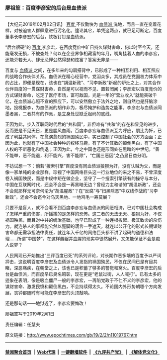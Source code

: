 ### 廖祖笙：百度李彦宏的后台是血债派
------------------------

<p>
 【大纪元2019年02月02日讯】
 <a href="http://www.epochtimes.com/gb/tag/%E7%99%BE%E5%BA%A6.html">
  百度
 </a>
 不仅勤快为
 <a href="http://www.epochtimes.com/gb/tag/%E8%A1%80%E5%80%BA%E6%B4%BE.html">
  血债派
 </a>
 洗地，而且一直在变着花样，对被迫害人群肆意进行污名化。遑论其它，单凭这两点，就已足可断定，百度董事长李彦宏的后台，铁板钉钉是血债派。
</p>
<p>
 “后台很硬”的
 <a href="http://www.epochtimes.com/gb/tag/%E7%99%BE%E5%BA%A6.html">
  百度
 </a>
 李彦宏，在百度竞价中旷日持久谋财害命，何以时至今天，还能毫发无损，不被查处？何以在企业界争相藏富的年月，嘴角挂着人血的李彦宏，还能旁若无人、肆无忌惮公然得瑟和炫富？答案无非是——
</p>
<p>
 百度与
 <a href="http://www.epochtimes.com/gb/tag/%E8%A1%80%E5%80%BA%E6%B4%BE.html">
  血债派
 </a>
 之间，在多年来的勾肩搭背中，已形成了一种相互利用、相互照应的战略合作伙伴关系。血债派在精心经营中，党羽众多，其成员在党国权力体系中的占比，即便是现在，该也在“胡温新政”、“习李新政”新起的炉灶之上，对其合作伙伴百度的一贯谋财害命，自然是可以视而不见、置若罔闻；李彦宏以百度竞价的方式谋财害命，吃定了医疗市场，富可敌国，光是一年的“营业收入”就能突破千亿，在血债派心照不宣的照应下，可以安然傲立于法外之地，则自然也是肝脑涂地，投桃报李，为血债派的胡作非为，极尽掩护和造势之能事。李彦宏与血债派同墨者黑，二者共有的作派，是立身处世缺乏起码的底线。
</p>
<p>
 正因为此，步入互联网时代后的“共和国”，非但难有“共和”的存在和显见的进步，反而更是不见天日，更是腥风血雨。百度李彦宏与血债派互为呼应，朋比为奸，已成了利益共同体，在愈演愈烈的祸国殃民中，实已控制了中国社会的方方面面；正因为此，也就有了中国社会种种的权移马鹿，有了不计其数的颠倒黑白，有了中国人权的不断恶化和倒退；正因为此，今之中国也还是形同处在黑暗的中世纪，“善不能举，恶不能退，利不能兴，害不能除”，“亡国三恶因”之凸显日益分明。
</p>
<p>
 不妨试想一下：倘若“搜索引擎”百度没有同血债派狼狈为奸，没有认贼为父，而是像一家单纯的企业那样，珍视了中国网络巨头这一行业地位的来之不易，不曾深度卷入祸国殃民，而是中规中矩在做企业，坚守了一个搜索引擎该有的操守与本分，中国在互联网时代，还会不会是一再黑暗无边？曾经力主和谐的“胡温新政”，还会不会就那样无可奈何沦为“胡温腥政”？在“反腐”与“扫黑除恶”中双线作战的“习李新政”，还会不会迄今对乌天黑地、一地鸡毛一筹莫展？
</p>
<p>
 只要不是盲人，就不会看不到百度李彦宏与血债派的同恶相济，已对中国社会构成了怎样严重的伤害，所播撒的是怎样的恐怖。这二者的无法无天、狼狈为奸，不仅祸国殃民，而且对中共的统治基础，也早已形成了一种连根拔起、极其致命的杀伤力。就连杀人的事都能公然以蹩脚的谎言一手遮天，就连以公开化的形式长期谋财害命都无需承担法律责任，就连年入千亿的网络巨头都不讲了起码的道德和法理……所谓“中国梦”，在这样龌龊并血腥的现实中徒然展开，又怎能保证不会是痴人说梦？
</p>
<p>
 人民网现已开始推出“三评百度已死”的系列评论，对长期作恶多端的百度予以严词抨击，这说明百度李彦宏及血债派令人发指的祸国殃民，不仅在民间已是有目共睹，深恶痛疾，在朝堂之上，该也已是积蓄了够多的警觉和窝火。百度李彦宏的后台是血债派，而百度早已臭名昭彰，现在更是“老鼠过街，人人喊打”。已有太多的迹象在表明，像是吸血僵尸一般的李彦宏，一再陷党政于不仁不义的李彦宏，他的谋财害命、激发民愤和颠倒黑白，不会持续得太久。不论国内外形势朝哪个方向发展，丧钟都随时有可能在李彦宏的头顶敲响。
</p>
<p>
 还是那句话——地狱近了，李彦宏要悔改！
</p>
<p>
 廖祖笙写于2019年2月1日
</p>
<p>
 责任编辑：任慧夫
</p>

原文链接：http://www.epochtimes.com/gb/19/2/2/n11019767.htm


------------------------
#### [禁闻聚合首页](https://github.com/gfw-breaker/banned-news/blob/master/README.md) &nbsp;|&nbsp; [Web代理](https://github.com/gfw-breaker/open-proxy/blob/master/README.md) &nbsp;|&nbsp; [一键翻墙软件](https://github.com/gfw-breaker/nogfw/blob/master/README.md) &nbsp;|&nbsp; [《九评共产党》](https://github.com/gfw-breaker/9ping.md/blob/master/README.md#九评之一评共产党是什么) &nbsp;|&nbsp; [《解体党文化》](https://github.com/gfw-breaker/jtdwh.md/blob/master/README.md#绪论)